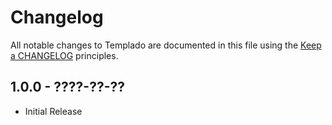 # Changelog

All notable changes to Templado are documented in this file using the [Keep a CHANGELOG](http://keepachangelog.com/) principles.

## 1.0.0 - ????-??-??
* Initial Release

